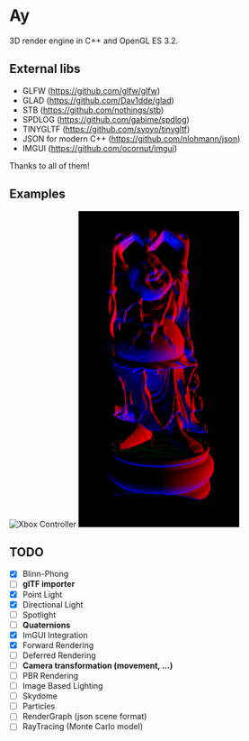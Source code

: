 # Ay

3D render engine in C++ and OpenGL ES 3.2.

## External libs

- GLFW (https://github.com/glfw/glfw)
- GLAD (https://github.com/Dav1dde/glad)
- STB (https://github.com/nothings/stb)
- SPDLOG (https://github.com/gabime/spdlog)
- TINYGLTF (https://github.com/syoyo/tinygltf)
- JSON for modern C++ (https://github.com/nlohmann/json)
- IMGUI (https://github.com/ocornut/imgui)

Thanks to all of them!

## Examples

![Xbox Controller](images/xbox.gif)
![Buddha](images/buddha.png)

## TODO

- [X] Blinn-Phong
- [ ] **glTF importer**
- [X] Point Light
- [X] Directional Light
- [ ] Spotlight
- [ ] **Quaternions**
- [X] ImGUI Integration
- [X] Forward Rendering
- [ ] Deferred Rendering
- [ ] **Camera transformation (movement, ...)**
- [ ] PBR Rendering
- [ ] Image Based Lighting
- [ ] Skydome
- [ ] Particles
- [ ] RenderGraph (json scene format)
- [ ] RayTracing (Monte Carlo model)
